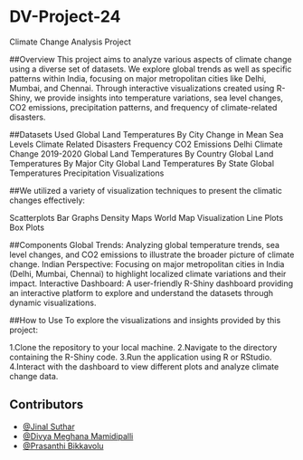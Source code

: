 # DV-Project-24
Climate Change Analysis Project 

##Overview
This project aims to analyze various aspects of climate change using a diverse set of datasets. We explore global trends as well as specific patterns within India, focusing on major metropolitan cities like Delhi, Mumbai, and Chennai. Through interactive visualizations created using R-Shiny, we provide insights into temperature variations, sea level changes, CO2 emissions, precipitation patterns, and frequency of climate-related disasters.

##Datasets Used
Global Land Temperatures By City
Change in Mean Sea Levels
Climate Related Disasters Frequency
CO2 Emissions
Delhi Climate Change 2019-2020
Global Land Temperatures By Country
Global Land Temperatures By Major City
Global Land Temperatures By State
Global Temperatures
Precipitation
Visualizations


##We utilized a variety of visualization techniques to present the climatic changes effectively:

Scatterplots
Bar Graphs
Density Maps
World Map Visualization
Line Plots
Box Plots


##Components
Global Trends: Analyzing global temperature trends, sea level changes, and CO2 emissions to illustrate the broader picture of climate change.
Indian Perspective: Focusing on major metropolitan cities in India (Delhi, Mumbai, Chennai) to highlight localized climate variations and their impact.
Interactive Dashboard: A user-friendly R-Shiny dashboard providing an interactive platform to explore and understand the datasets through dynamic visualizations.

##How to Use
To explore the visualizations and insights provided by this project:

1.Clone the repository to your local machine.
2.Navigate to the directory containing the R-Shiny code.
3.Run the application using R or RStudio.
4.Interact with the dashboard to view different plots and analyze climate change data.

## Contributors

- [@Jinal Suthar](https://github.com/jinalsuthar25)
- [@Divya Meghana Mamidipalli](https://github.com/DivyaMeghana7686)
- [@Prasanthi Bikkavolu](https://github.com/Prasanthi1201)






